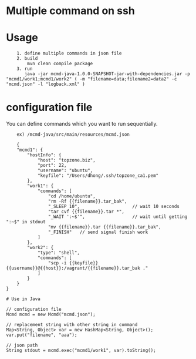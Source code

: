 # Multiple command on ssh

# Usage
```
	1. define multiple commands in json file
	2. build 
		mvn clean compile package
	3. run 
	   java -jar mcmd-java-1.0.0-SNAPSHOT-jar-with-dependencies.jar -p "mcmd1/work1;mcmd1/work2" ( -m "filename=data;filename2=data2" -c "mcmd.json" -l "logback.xml" ) 
```

# configuration file
You can define commands which you want to run sequentially.

```
	ex) /mcmd-java/src/main/resources/mcmd.json
	
	{
	"mcmd1": {
		"hostInfo": {
			"host": "topzone.biz",
			"port": 22,
			"username": "ubuntu",
			"keyfile": "/Users/dhong/.ssh/topzone_ca1.pem"
		},
		"work1": {
			"commands": [
				"cd /home/ubuntu",
				"rm -Rf {{filename}}.tar_bak",
				"_SLEEP 10",					// wait 10 seconds
				"tar cvf {{filename}}.tar *",
				"_WAIT ':~$'",					// wait until getting ":~$" in stdout
				"mv {{filename}}.tar {{filename}}.tar_bak",
				"_FINISH"	// send signal finish work
			]
		},
		"work2": {
			"type": "shell",
			"commands": [
				"scp -i {{keyfile}} {{username}}@{{host}}:/vagrant/{{filename}}.tar_bak ."
			]
		}
	}
}

# Use in Java
```
	// configuration file
    Mcmd mcmd = new Mcmd("mcmd.json");	
    
    // replacement string with other string in command 
    Map<String, Object> var = new HashMap<String, Object>();
    var.put("filename", "aaa");
    			
    // json path
    String stdout = mcmd.exec("mcmd1/work1", var).toString(); 
```
